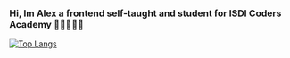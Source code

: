 ### Hi, Im Alex a frontend self-taught and student for ISDI Coders Academy 👋🏻🧑🏻‍💻

[![Top Langs](https://github-readme-stats.vercel.app/api/top-langs/?username=munios12)](https://github.com/anuraghazra/github-readme-stats)



<!--
**Munios12/Munios12** is a ✨ _special_ ✨ repository because its `README.md` (this file) appears on your GitHub profile.

Here are some ideas to get you started:

- 🔭 I’m currently working on ...
- 🌱 I’m currently learning ...
- 👯 I’m looking to collaborate on ...
- 🤔 I’m looking for help with ...
- 💬 Ask me about ...
- 📫 How to reach me: ...
- 😄 Pronouns: ...
- ⚡ Fun fact: ...
-->
